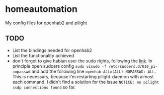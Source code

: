 # homeautomation
My config files for openhab2 and pilight

## TODO
* List the bindings needed for openhab2
* List the functionality achieved
* don't forget to give habian user the sudo rights, following the [link](https://community.openhab.org/t/openhab-sudo-exec-binding/34988). In principle open sudoers config `sudo visudo -f /etc/sudoers.d/010_pi-nopasswd` and add the following line `openhab ALL=(ALL) NOPASSWD: ALL`. This is necessary, because i'm restarting pilight-daemon with almost each command. I didn't find a solution for the issue `NOTICE: no pilight ssdp connections found` so far.
